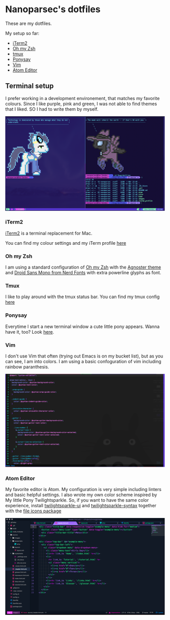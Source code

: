 # Nanoparsec's dotfiles

These are my dotfiles.

My setup so far: 
- [iTerm2](iterm2)
- [Oh my Zsh](oh-my-zsh)
- [tmux](tmux)
- [Ponysay](ponysay)
- [Vim](vim)
- [Atom Editor](atom-editor)

## Terminal setup

I prefer working in a development environement, that matches my favorite colours. Since I like purple, pink and green, I was not able to find themes that I liked. SO I had to write them by myself.

![terminal.png](images/terminal.png)

### iTerm2
[iTerm2](https://www.iterm2.com/) is a terminal replacement for Mac.

You can find my colour settings and my iTerm profile [here](https://github.com/nanoparsec/dotfiles/blob/master/iterm2_profile/)

### Oh my Zsh
I am using a standard configuration of [Oh my Zsh](http://ohmyz.sh/) with the [Agnoster theme](https://github.com/agnoster/agnoster-zsh-theme) and [Droid Sans Mono from Nerd Fonts](https://nerdfonts.com/) with extra powerline glyphs as font.

### Tmux
I like to play around with the tmux status bar. You can find my tmux config [here](https://github.com/nanoparsec/dotfiles/blob/master/home/tmux.conf)

### Ponysay
Everytime I start a new terminal window a cute little pony appears. Wanna have it, too? Look [here](https://github.com/erkin/ponysay).

### Vim
I don't use Vim that often (trying out Emacs is on my bucket list), but as you can see, I am into colors. I am using a basic confoguration of vim including rainbow paranthesis.

![vim.png](images/vim.png)

### Atom Editor
My favorite editor is Atom. My configuration is very simple including linters and basic helpful settings. I also wrote my own color scheme inspired by My little Pony Twilightsparkle. 
So, if you want to have the same color experience, install [twilightsparkle-ui](https://atom.io/themes/twilightsparkle-ui) and [twilightsparkle-syntax](https://atom.io/themes/twilightsparkle-syntax) together with the [file icons package](https://atom.io/packages/file-icons)

![atom.png](images/atom.png)
